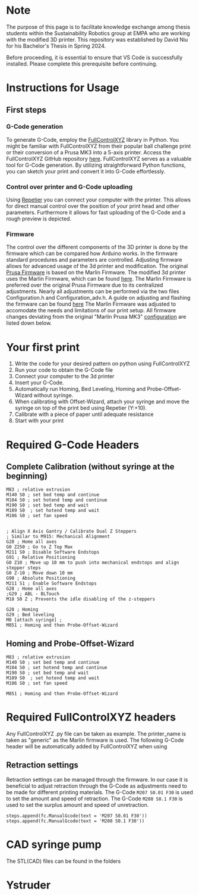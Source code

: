 # Note
The purpose of this page is to facilitate knowledge exchange among thesis students within the Sustainability Robotics group at EMPA who are working with the modified 3D printer. This repository was established by David Niu for his Bachelor's Thesis in Spring 2024.

Before proceeding, it is essential to ensure that VS Code is successfully installed. Please complete this prerequisite before continuing.



# Instructions for Usage



## First steps
### G-Code generation 
To generate G-Code, employ the [FullControlXYZ](https://fullcontrol.xyz/) library in Python. You might be familiar with FullControlXYZ from their popular ball challenge print or their conversion of a Prusa MK3 into a 5-axis printer. Access the FullControlXYZ GitHub repository [here](https://github.com/FullControlXYZ/fullcontrol). FullControlXYZ serves as a valuable tool for G-Code generation. By utilizing straightforward Python functions, you can sketch your print and convert it into G-Code effortlessly.
### Control over printer and G-Code uploading
Using [Repetier](https://www.repetier.com/) you can connect your computer with the printer. This allows for direct manual control over the position of your print head and other parameters. Furthermore it allows for fast uploading of the G-Code and a rough preview is depicted.

### Firmware
The control over the different components of the 3D printer is done by the firmware which can be compared how Arduino works. In the firmware standard procedures and parameters are controlled. Adjusting firmware allows for advanced usage of the 3d printer and modification. The original [Prusa Firmware](https://github.com/prusa3d/Prusa-Firmware) is based on the Marlin Firmware. The modified 3d printer uses the Marlin Firmware, which can be found [here](https://marlinfw.org/). The Marlin Firmware is preferred over the original Prusa Firmware due to its centralized adjustments. Nearly all adjustments can be performed via the two files Configuration.h and Configuration_adv.h. A guide on adjusting and flashing the firmware can be found [here](https://youtu.be/eq_ygvHF29I?si=oBdEPBt3eG3QWW10.)
The Marlin Firmware was adjusted to accomodate the needs and limitations of our print setup. All firmware changes deviating from the original "Marlin Prusa MK3" [configuration](https://github.com/MarlinFirmware/Configurations) are listed down below.

# Your first print
1. Write the code for your desired pattern on python using FullControlXYZ
2. Run your code to obtain the G-Code file
3. Connect your computer to the 3d printer
4. Insert your G-Code.
5. Automatically run Homing, Bed Leveling, Homing and Probe-Offset-Wizard without syringe.
6. When calibrating with Offset-Wizard, attach your syringe and move the syringe on top of the print bed using Repetier (Y:+10).
7. Calibrate with a piece of paper until adequate resistance
8. Start with your print

# Required G-Code Headers
## Complete Calibration (without syringe at the beginning)
```
M83 ; relative extrusion
M140 S0 ; set bed temp and continue
M104 S0 ; set hotend temp and continue
M190 S0 ; set bed temp and wait
M109 S0  ; set hotend temp and wait
M106 S0 ; set fan speed


; Align X Axis Gantry / Calibrate Dual Z Steppers
; Similar to M915: Mechanical Alignment
G28 ; Home all axes
G0 Z250 ; Go to Z Top Max
M211 S0 ; Disable Software Endstops
G91 ; Relative Positioning
G0 Z10 ; Move up 10 mm to push into mechanical endstops and align stepper steps
G0 Z-10 ; Move down 10 mm
G90 ; Absolute Positioning
M211 S1 ; Enable Software Endstops
G28 ; Home all axes
;G29 ; ABL - BLTouch
M18 S0 Z ; Prevents the idle disabling of the z-steppers

G28 ; Homing
G29 ; Bed leveling
M0 [attach syringe] ; 
M851 ; Homing and then Probe-Offset-Wizard
```
## Homing and Probe-Offset-Wizard
```
M83 ; relative extrusion
M140 S0 ; set bed temp and continue
M104 S0 ; set hotend temp and continue
M190 S0 ; set bed temp and wait
M109 S0  ; set hotend temp and wait
M106 S0 ; set fan speed

M851 ; Homing and then Probe-Offset-Wizard
```
# Required FullControlXYZ headers
Any FullControlXYZ .py file can be taken as example. The printer_name is taken as "generic" as the Marlin firmware is used.
The following G-Code header will be automatically added by FullControlXYZ when using 




## Retraction settings
Retraction settings can be managed through the firmware. In our case it is beneficial to adjust retraction through the G-Code as adjustments need to be made for different printing materials. The G-Code ```M207 S0.01 F30``` is used to set the amount and speed of retraction. The G-Code ```M208 S0.1 F30``` is used to set the surplus amount and speed of unretraction.
```
steps.append(fc.ManualGcode(text = 'M207 S0.01 F30'))
steps.append(fc.ManualGcode(text = 'M208 S0.1 F30'))
```


# CAD syringe pump
The STL(CAD) files can be found in the folders




# Ystruder
